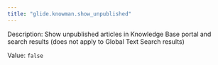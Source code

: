 ```yaml
---
title: "glide.knowman.show_unpublished"
---
```


Description: Show unpublished articles in Knowledge Base portal and search results (does not apply to Global Text Search results)

Value: `false`